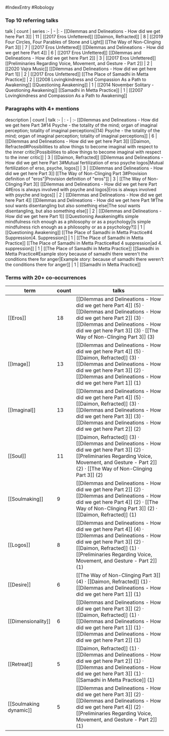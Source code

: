 #IndexEntry #Robology

### Top 10 referring talks
talk | count | series
:- | - |: -
[[Dilemmas and Delineations - How did we get here Part 3]] | 11 | [[2017 Eros Unfettered]]
[[Daimon, Refracted]] | 8 | [[2019 Four Circles, Four Parables of Stone and Light]]
[[The Way of Non-Clinging Part 3]] | 7 | [[2017 Eros Unfettered]]
[[Dilemmas and Delineations - How did we get here Part 4]] | 6 | [[2017 Eros Unfettered]]
[[Dilemmas and Delineations - How did we get here Part 2]] | 3 | [[2017 Eros Unfettered]]
[[Preliminaries Regarding Voice, Movement, and Gesture - Part 2]] | 2 | [[2020 Vajra Music]]
[[Dilemmas and Delineations - How did we get here Part 1]] | 2 | [[2017 Eros Unfettered]]
[[The Place of Samadhi in Metta Practice]] | 2 | [[2008 Lovingkindness and Compassion As a Path to Awakening]]
[[Questioning Awakening]] | 1 | [[2014 November Solitary - Questioning Awakening]]
[[Samadhi in Metta Practice]] | 1 | [[2007 Lovingkindness and Compassion As a Path to Awakening]]

### Paragraphs with 4+ mentions
description | count | talk
:- | : - | :-
[[Dilemmas and Delineations - How did we get here Part 3#14 Psyche - the totality of the mind; organ of imaginal perception; totality of imaginal perceptions\|(14) Psyche - the totality of the mind; organ of imaginal perception; totality of imaginal perceptions]] | 6 | [[Dilemmas and Delineations - How did we get here Part 3]]
[[Daimon, Refracted#Possibilities to allow things to become imaginal with respect to the inner critic\|Possibilities to allow things to become imaginal with respect to the inner critic]] | 3 | [[Daimon, Refracted]]
[[Dilemmas and Delineations - How did we get here Part 3#Mutual fertilization of erso psyche logos\|Mutual fertilization of erso, psyche, logos]] | 3 | [[Dilemmas and Delineations - How did we get here Part 3]]
[[The Way of Non-Clinging Part 3#Provision definition of "eros"\|Provision definition of "eros"]] | 3 | [[The Way of Non-Clinging Part 3]]
[[Dilemmas and Delineations - How did we get here Part 4#Eros is always involved with psyche and logos\|Eros is always involved with psyche and logos]] | 2 | [[Dilemmas and Delineations - How did we get here Part 4]]
[[Dilemmas and Delineations - How did we get here Part 1#The soul wants disentangling but also something else\|The soul wants disentangling, but also something else]] | 2 | [[Dilemmas and Delineations - How did we get here Part 1]]
[[Questioning Awakening#Is simple mindfulness rich enough as a philosophy or as a psychology\|Is simple mindfulness rich enough as a philosophy or as a psychology?]] | 1 | [[Questioning Awakening]]
[[The Place of Samadhi in Metta Practice#4 Suppression\|4. Suppression]] | 1 | [[The Place of Samadhi in Metta Practice]]
[[The Place of Samadhi in Metta Practice#ad 4 suppression\|ad 4. suppression]] | 1 | [[The Place of Samadhi in Metta Practice]]
[[Samadhi in Metta Practice#Example story because of samadhi there weren't the conditions there for anger\|Example story: because of samadhi there weren't the conditions there for anger]] | 1 | [[Samadhi in Metta Practice]]

### Terms with 20+ co-occurrences
term | count | talks
-|-|-
[[Eros]] | 18 | <span class="counts">[[Dilemmas and Delineations - How did we get here Part 4]] (5) · [[Dilemmas and Delineations - How did we get here Part 2]] (3) · [[Dilemmas and Delineations - How did we get here Part 3]] (3) · [[The Way of Non-Clinging Part 3]] (3)</span> 
[[Image]] | 13 | <span class="counts">[[Dilemmas and Delineations - How did we get here Part 4]] (5) · [[Daimon, Refracted]] (3) · [[Dilemmas and Delineations - How did we get here Part 3]] (2) · [[Dilemmas and Delineations - How did we get here Part 1]] (1)</span> 
[[Imaginal]] | 13 | <span class="counts">[[Dilemmas and Delineations - How did we get here Part 4]] (5) · [[Daimon, Refracted]] (3) · [[Dilemmas and Delineations - How did we get here Part 3]] (3) · [[Dilemmas and Delineations - How did we get here Part 2]] (2)</span> 
[[Soul]] | 11 | <span class="counts">[[Daimon, Refracted]] (3) · [[Dilemmas and Delineations - How did we get here Part 3]] (2) · [[Preliminaries Regarding Voice, Movement, and Gesture - Part 2]] (2) · [[The Way of Non-Clinging Part 3]] (2)</span> 
[[Soulmaking]] | 9 | <span class="counts">[[Dilemmas and Delineations - How did we get here Part 2]] (2) · [[Dilemmas and Delineations - How did we get here Part 4]] (2) · [[The Way of Non-Clinging Part 3]] (2) · [[Daimon, Refracted]] (1)</span> 
[[Logos]] | 8 | <span class="counts">[[Dilemmas and Delineations - How did we get here Part 4]] (4) · [[Dilemmas and Delineations - How did we get here Part 3]] (2) · [[Daimon, Refracted]] (1) · [[Preliminaries Regarding Voice, Movement, and Gesture - Part 2]] (1)</span> 
[[Desire]] | 6 | <span class="counts">[[The Way of Non-Clinging Part 3]] (4) · [[Daimon, Refracted]] (1) · [[Dilemmas and Delineations - How did we get here Part 1]] (1)</span> 
[[Dimensionality]] | 6 | <span class="counts">[[Dilemmas and Delineations - How did we get here Part 3]] (2) · [[Daimon, Refracted]] (1) · [[Dilemmas and Delineations - How did we get here Part 1]] (1) · [[Dilemmas and Delineations - How did we get here Part 2]] (1)</span> 
[[Retreat]] | 5 | <span class="counts">[[Daimon, Refracted]] (1) · [[Dilemmas and Delineations - How did we get here Part 2]] (1) · [[Dilemmas and Delineations - How did we get here Part 3]] (1) · [[Samadhi in Metta Practice]] (1)</span> 
[[Soulmaking dynamic]] | 5 | <span class="counts">[[Dilemmas and Delineations - How did we get here Part 3]] (2) · [[Dilemmas and Delineations - How did we get here Part 4]] (2) · [[Preliminaries Regarding Voice, Movement, and Gesture - Part 2]] (1)</span> 

